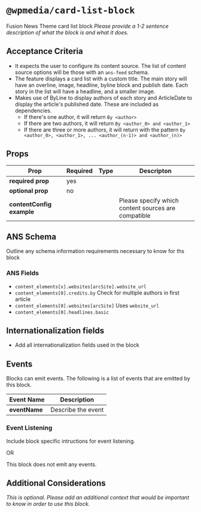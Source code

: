 # `@wpmedia/card-list-block`
Fusion News Theme card list block
_Please provide a 1-2 sentence description of what the block is and what it does._

## Acceptance Criteria
- It expects the user to configure its content source. The list of content source options will be those with an `ans-feed` schema.
- The feature displays a card list with a custom title. The main story will have an overline, image, headline, byline block and publish date. Each story in the list will have a headline, and a smaller image.
- Makes use of ByLine to display authors of each story and ArticleDate to display the article's published date. These are included as dependencies.
  - If there's one author, it will return `By <author>`
  - If there are two authors, it will return `By <author_0> and <author_1>`
  - If there are three or more authors, it will return with the pattern `By <author_0>, <author_1>, ... <author_(n-1)> and <author_(n)>`

## Props
| **Prop** | **Required** | **Type** | **Descripton** |
|---|---|---|---|
| **required prop** | yes | | |
| **optional prop** | no | | |
| **contentConfig example** | | | Please specify which content sources are compatible |

## ANS Schema
Outline any schema information requirements necessary to know for ths block

### ANS Fields
- `content_elements[x].websites[arcSite].website_url`
- `content_elements[0].credits.by` Check for multiple authors in first article
- `content_elements[0].websites[arcSite]` Uses `website_url`
- `content_elements[0].headlines.basic`

## Internationalization fields
- Add all internationalization fields used in the block

## Events
Blocks can emit events. The following is a list of events that are emitted by this block.

| **Event Name** | **Description** |
|---|---|
| **eventName** | Describe the event |

### Event Listening
Include block specific intructions for event listening.

OR

This block does not emit any events.

## Additional Considerations
_This is optional. Please add an additional context that would be important to know in order to use this block._
